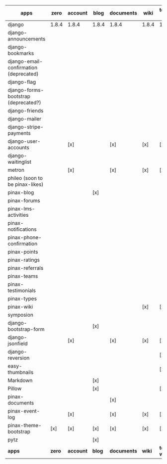 
apps | zero | account | blog  | documents | wiki | team-wiki
-----|---|--- |--- |--- |--- | ---
django | 1.8.4| 1.8.4 | 1.8.4 | 1.8.4 | 1.8.4 | 1.8.4
django-announcements  | | | | | |
django-bookmarks | | | | | |
django-email-confirmation (deprecated) | | | | | |
django-flag | | | | | |
django-forms-bootstrap (deprecated?) | | | | | |
django-friends | | | | | |
django-mailer | | | | | |
django-stripe-payments | | | | |
django-user-accounts | | [x] | | [x] | [x] | [x]
django-waitinglist | | | | | |
metron | | [x] | | [x] | [x] | [x]
phileo (soon to be pinax-likes) | | | | | |
pinax-blog | | | [x] | | |
pinax-forums | | | | | |
pinax-lms-activities | | | | | |
pinax-notifications | | | | | |
pinax-phone-confirmation | | | | | |
pinax-points | | | | | |
pinax-ratings | | | | | |
pinax-referrals | | | | | |
pinax-teams | | | | | |
pinax-testimonials | | | | | |
pinax-types | | | | | |
pinax-wiki | | | | | [x] | [x]
symposion | | | | | |
django-bootstrap-form | | | [x] | | |
django-jsonfield | | [x] | | [x] | [x] | [x]
django-reversion | | | | | | [x]
easy-thumbnails | | | | | | [x]
Markdown | | | [x] | | |
Pillow | | | [x] | | | [x]
pinax-documents | | | | [x] | |
pinax-event-log | | [x] | | [x] | [x] | [x]
pinax-theme-bootstrap | [x] | [x] | [x] | [x] | [x] | [x]
pytz | | | [x] | | |
__apps__ | __zero__ | __account__ | __blog__  | __documents__ | __wiki__ | __team-wiki__
